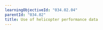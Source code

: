```yaml
---
learningObjectiveId: "034.02.04"
parentId: "034.02"
title: Use of helicopter performance data
---
```

